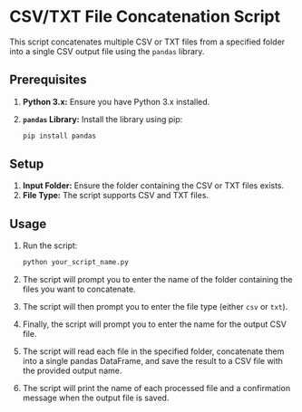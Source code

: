 # CSV/TXT File Concatenation Script

This script concatenates multiple CSV or TXT files from a specified folder into a single CSV output file using the `pandas` library.

## Prerequisites

1.  **Python 3.x:** Ensure you have Python 3.x installed.
2.  **`pandas` Library:** Install the library using pip:

    ```bash
    pip install pandas
    ```

## Setup

1.  **Input Folder:** Ensure the folder containing the CSV or TXT files exists.
2.  **File Type:** The script supports CSV and TXT files.

## Usage

1.  Run the script:

    ```bash
    python your_script_name.py
    ```

2.  The script will prompt you to enter the name of the folder containing the files you want to concatenate.
3.  The script will then prompt you to enter the file type (either `csv` or `txt`).
4.  Finally, the script will prompt you to enter the name for the output CSV file.
5.  The script will read each file in the specified folder, concatenate them into a single pandas DataFrame, and save the result to a CSV file with the provided output name.
6.  The script will print the name of each processed file and a confirmation message when the output file is saved.
